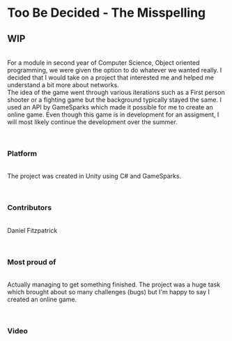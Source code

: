 # Too Be Decided - The Misspelling

<h2> WIP </h2><br>
For a module in second year of Computer Science, Object oriented programming, we were given the option to do whatever we wanted really. I decided that I would take on a project that interested me and helped me understand a bit more about networks.<br>
The idea of the game went through various iterations such as a First person shooter or a fighting game but the background typically stayed the same. I used an API by GameSparks which made it possible for me to create an online game. Even though this game is in development for an assigment, I will most likely continue the development over the summer.

<br><h3>Platform </h3><br>
The project was created in Unity using C# and GameSparks.

<br><h3> Contributors</h3> <br>
Daniel Fitzpatrick

<br> <h3> Most proud of </h3> <br> 
Actually managing to get something finished. The project was a huge task which brought about so many challenges (bugs) but I'm happy to say I created an online game.

<br> <h3> Video </h3> <br>
